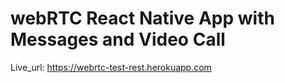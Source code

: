 # webRTC React Native App with Messages and Video Call

Live_url: https://webrtc-test-rest.herokuapp.com